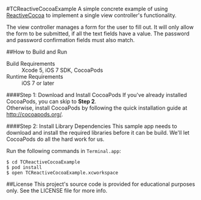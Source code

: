 #TCReactiveCocoaExample
A simple concrete example of using [ReactiveCocoa](https://github.com/ReactiveCocoa/ReactiveCocoa) to implement a single view controller's functionality.

The view controller manages a form for the user to fill out. It will only allow the form to be
submitted, if all the text fields have a value. The password and password confirmation fields must also match.

##How to Build and Run

<dl>
  <dt>Build Requirements</dt>
  <dd>Xcode 5, iOS 7 SDK, CocoaPods</dd>
  <dt>Runtime Requirements</dt>
  <dd>iOS 7 or later</dd>
</dl>

####Step 1: Download and Install CocoaPods
If you've already installed CocoaPods, you can skip to **Step 2**.  
Otherwise, install CocoaPods by following the quick installation guide at <http://cocoapods.org/>.

####Step 2: Install Library Dependencies
This sample app needs to download and install the required libraries before it can be build. We'll let CocoaPods do all the hard work for us.

Run the following commands in `Terminal.app`: 
```
$ cd TCReactiveCocoaExample
$ pod install  
$ open TCReactiveCocoaExample.xcworkspace
```

##License
This project's source code is provided for educational purposes only. See the LICENSE file for more info.
